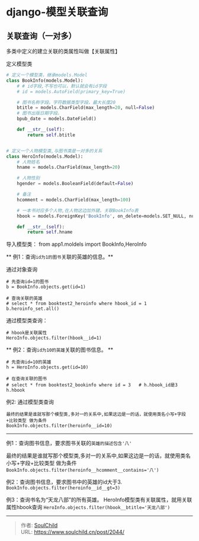 # django-模型关联查询

<!--more-->
## 关联查询（一对多）
多类中定义的建立关联的类属性叫做【关联属性】

定义模型类
```python
# 定义一个模型类，继承models.Model
class BookInfo(models.Model):
    # # id字段,不写也可以，默认就会有id字段
    # id = models.AutoField(primary_key=True)

    # 图书名称字段。字符数据类型字段，最大长度20
    btitle = models.CharField(max_length=20, null=False)
    # 图书出版日期字段。
    bpub_date = models.DateField()

    def __str__(self):
        return self.btitle


# 定义一个人物模型类,与图书类是一对多的关系
class HeroInfo(models.Model):
    # 人物姓名
    hname = models.CharField(max_length=20)

    # 人物性别
    hgender = models.BooleanField(default=False)

    # 备注
    hcomment = models.CharField(max_length=100)

    # 一本书对应多个人物,在人物这边加外键。关联BookInfo表
    hbook = models.ForeignKey('BookInfo', on_delete=models.SET_NULL, null=True, to_field="id")

    def __str__(self):
        return self.hname
```


导入模型类：
from app1.moldels import BookInfo,HeroInfo

** 例1：查询`id为1的图书`关联的英雄的信息。**

通过对象查询
```
# 先查询id=1的图书
b = BookInfo.objects.get(id=1)

# 查询关联的英雄
# select * from booktest2_heroinfo where hbook_id = 1
b.heroinfo_set.all()
```

通过模型类查询：
```
# hbook是关联属性
HeroInfo.objects.filter(hbook__id=1)
```

** 例2：查询`id为10的英雄`关联的图书信息。 **
```
# 先查询id=10的英雄
h = HeroInfo.objects.get(id=10)

# 在查询关联的图书
# select * from booktest2_bookinfo where id = 3   # h.hbook_id是3
h.hbook

```

例2: 通过模型类查询
```
最终的结果是谁就写那个模型类,多对一的关系中,如果这边是一的话，就使用类名小写+字段+比较类型 做为条件
BookInfo.objects.filter(heroinfo__id=10)
```


----------


例1：查询图书信息，要求图书关联的`英雄的描述包含'八'`

最终的结果是谁就写那个模型类,多对一的关系中,如果这边是一的话，就使用类名小写+字段+比较类型 做为条件
`BookInfo.objects.filter(heroinfo__hcomment__contains='八')`

例2：查询图书信息，要求图书中的英雄的id大于3.
`BookInfo.objects.filter(heroinfo__id__gt=3)`


例3：查询书名为“天龙八部”的所有英雄。
HeroInfo模型类有关联属性，就用关联属性hbook查询
`HeroInfo.objects.filter(hbook__btitle='天龙八部')`



---

> 作者: [SoulChild](https://www.soulchild.cn)  
> URL: https://www.soulchild.cn/post/2044/  


